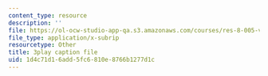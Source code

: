 ```yaml
---
content_type: resource
description: ''
file: https://ol-ocw-studio-app-qa.s3.amazonaws.com/courses/res-8-005-vibrations-and-waves-problem-solving-fall-2012/1d4c71d16add5fc6810e8766b1277d1c_IokpYk5mTas.vtt
file_type: application/x-subrip
resourcetype: Other
title: 3play caption file
uid: 1d4c71d1-6add-5fc6-810e-8766b1277d1c
---
```

